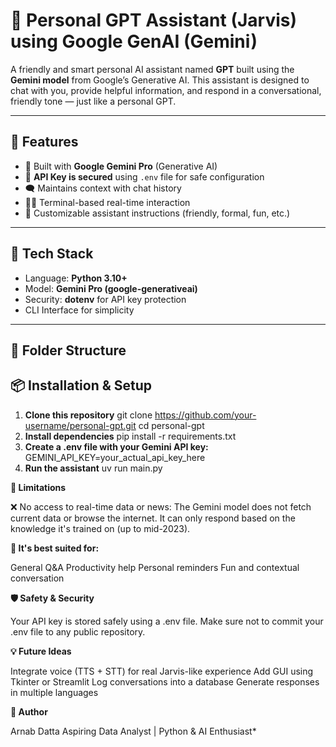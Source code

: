 # 🧠 Personal GPT Assistant (Jarvis) using Google GenAI (Gemini)

A friendly and smart personal AI assistant named **GPT** built using the **Gemini model** from Google’s Generative AI. This assistant is designed to chat with you, provide helpful information, and respond in a conversational, friendly tone — just like a personal GPT.

---

## 🚀 Features

- 🤖 Built with **Google Gemini Pro** (Generative AI)
- 🔐 **API Key is secured** using `.env` file for safe configuration
- 🗨️ Maintains context with chat history
- 👨‍💻 Terminal-based real-time interaction
- 💬 Customizable assistant instructions (friendly, formal, fun, etc.)

---

## 🔧 Tech Stack

- Language: **Python 3.10+**
- Model: **Gemini Pro (google-generativeai)**
- Security: **dotenv** for API key protection
- CLI Interface for simplicity

---

## 📁 Folder Structure

## 📦 Installation & Setup

1. **Clone this repository**
git clone https://github.com/your-username/personal-gpt.git
cd personal-gpt
2. **Install dependencies**
pip install -r requirements.txt
3. **Create a .env file with your Gemini API key:**
GEMINI_API_KEY=your_actual_api_key_here
4. **Run the assistant**
uv run main.py

**📌 Limitations**

❌ No access to real-time data or news: The Gemini model does not fetch current data or browse the internet. It can only respond based on the knowledge it's trained on (up to mid-2023).

**🧠 It's best suited for:**

General Q&A
Productivity help
Personal reminders
Fun and contextual conversation

**🛡️ Safety & Security**

Your API key is stored safely using a .env file.
Make sure not to commit your .env file to any public repository.

**💡 Future Ideas**

Integrate voice (TTS + STT) for real Jarvis-like experience
Add GUI using Tkinter or Streamlit
Log conversations into a database
Generate responses in multiple languages

**🤝 Author**

Arnab Datta
Aspiring Data Analyst | Python & AI Enthusiast*